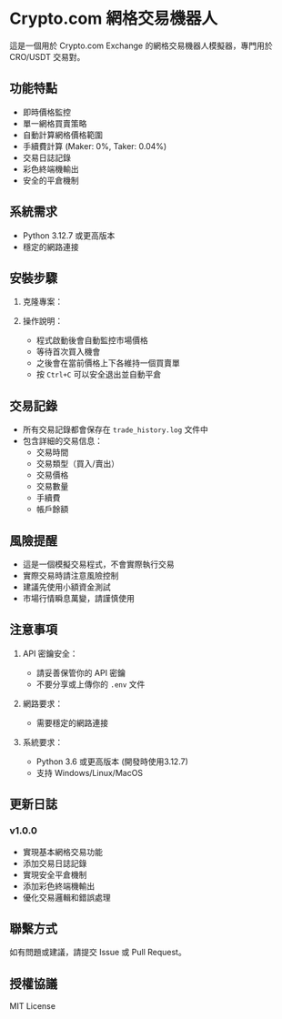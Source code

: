 # Crypto.com 網格交易機器人

這是一個用於 Crypto.com Exchange 的網格交易機器人模擬器，專門用於 CRO/USDT 交易對。

## 功能特點

- 即時價格監控
- 單一網格買賣策略
- 自動計算網格價格範圍
- 手續費計算 (Maker: 0%, Taker: 0.04%)
- 交易日誌記錄
- 彩色終端機輸出
- 安全的平倉機制

## 系統需求

- Python 3.12.7 或更高版本
- 穩定的網路連接

## 安裝步驟

1. 克隆專案：

2. 操作說明：
   - 程式啟動後會自動監控市場價格
   - 等待首次買入機會
   - 之後會在當前價格上下各維持一個買賣單
   - 按 `Ctrl+C` 可以安全退出並自動平倉

## 交易記錄

- 所有交易記錄都會保存在 `trade_history.log` 文件中
- 包含詳細的交易信息：
  - 交易時間
  - 交易類型（買入/賣出）
  - 交易價格
  - 交易數量
  - 手續費
  - 帳戶餘額

## 風險提醒

- 這是一個模擬交易程式，不會實際執行交易
- 實際交易時請注意風險控制
- 建議先使用小額資金測試
- 市場行情瞬息萬變，請謹慎使用

## 注意事項

1. API 密鑰安全：
   - 請妥善保管你的 API 密鑰
   - 不要分享或上傳你的 `.env` 文件

2. 網路要求：
   - 需要穩定的網路連接

3. 系統要求：
   - Python 3.6 或更高版本 (開發時使用3.12.7)
   - 支持 Windows/Linux/MacOS

## 更新日誌

### v1.0.0
- 實現基本網格交易功能
- 添加交易日誌記錄
- 實現安全平倉機制
- 添加彩色終端機輸出
- 優化交易邏輯和錯誤處理

## 聯繫方式

如有問題或建議，請提交 Issue 或 Pull Request。

## 授權協議

MIT License